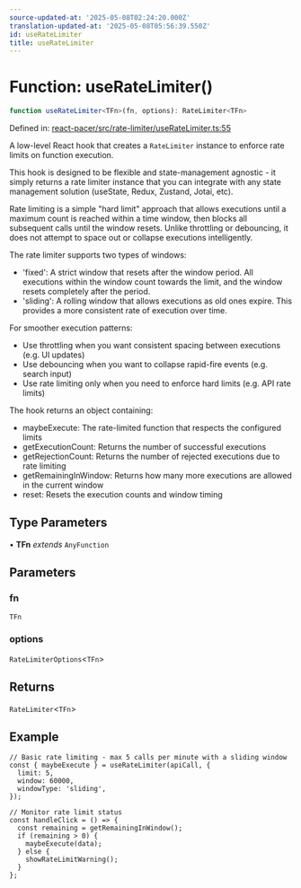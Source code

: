 ```yaml
---
source-updated-at: '2025-05-08T02:24:20.000Z'
translation-updated-at: '2025-05-08T05:56:39.550Z'
id: useRateLimiter
title: useRateLimiter
---
```


<!-- DO NOT EDIT: this page is autogenerated from the type comments -->

# Function: useRateLimiter()

```ts
function useRateLimiter<TFn>(fn, options): RateLimiter<TFn>
```

Defined in: [react-pacer/src/rate-limiter/useRateLimiter.ts:55](https://github.com/TanStack/pacer/blob/main/packages/react-pacer/src/rate-limiter/useRateLimiter.ts#L55)

A low-level React hook that creates a `RateLimiter` instance to enforce rate limits on function execution.

This hook is designed to be flexible and state-management agnostic - it simply returns a rate limiter instance that
you can integrate with any state management solution (useState, Redux, Zustand, Jotai, etc).

Rate limiting is a simple "hard limit" approach that allows executions until a maximum count is reached within
a time window, then blocks all subsequent calls until the window resets. Unlike throttling or debouncing,
it does not attempt to space out or collapse executions intelligently.

The rate limiter supports two types of windows:
- 'fixed': A strict window that resets after the window period. All executions within the window count
  towards the limit, and the window resets completely after the period.
- 'sliding': A rolling window that allows executions as old ones expire. This provides a more
  consistent rate of execution over time.

For smoother execution patterns:
- Use throttling when you want consistent spacing between executions (e.g. UI updates)
- Use debouncing when you want to collapse rapid-fire events (e.g. search input)
- Use rate limiting only when you need to enforce hard limits (e.g. API rate limits)

The hook returns an object containing:
- maybeExecute: The rate-limited function that respects the configured limits
- getExecutionCount: Returns the number of successful executions
- getRejectionCount: Returns the number of rejected executions due to rate limiting
- getRemainingInWindow: Returns how many more executions are allowed in the current window
- reset: Resets the execution counts and window timing

## Type Parameters

• **TFn** *extends* `AnyFunction`

## Parameters

### fn

`TFn`

### options

`RateLimiterOptions`\<`TFn`\>

## Returns

`RateLimiter`\<`TFn`\>

## Example

```tsx
// Basic rate limiting - max 5 calls per minute with a sliding window
const { maybeExecute } = useRateLimiter(apiCall, {
  limit: 5,
  window: 60000,
  windowType: 'sliding',
});

// Monitor rate limit status
const handleClick = () => {
  const remaining = getRemainingInWindow();
  if (remaining > 0) {
    maybeExecute(data);
  } else {
    showRateLimitWarning();
  }
};
```
